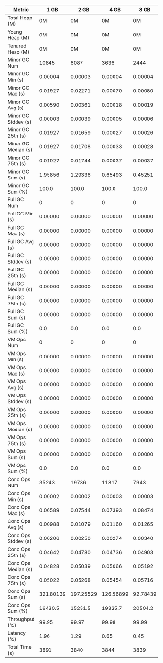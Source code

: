 | Metric | 1 GB | 2 GB | 4 GB | 8 GB |
|------|----|----|----|----|
| Total Heap (M) | 0M | 0M | 0M | 0M |
| Young Heap (M) | 0M | 0M | 0M | 0M |
| Tenured Heap (M) | 0M | 0M | 0M | 0M |
| Minor GC Num | 10845 | 6087 | 3636 | 2444 |
| Minor GC Min (s) | 0.00004 | 0.00003 | 0.00004 | 0.00004 |
| Minor GC Max (s) | 0.01927 | 0.02271 | 0.00070 | 0.00080 |
| Minor GC Avg (s) | 0.00590 | 0.00361 | 0.00018 | 0.00019 |
| Minor GC Stddev (s) | 0.00003 | 0.00039 | 0.00005 | 0.00006 |
| Minor GC 25th (s) | 0.01927 | 0.01659 | 0.00027 | 0.00026 |
| Minor GC Median (s) | 0.01927 | 0.01708 | 0.00033 | 0.00028 |
| Minor GC 75th (s) | 0.01927 | 0.01744 | 0.00037 | 0.00037 |
| Minor GC Sum (s) | 1.95856 | 1.29336 | 0.65493 | 0.45251 |
| Minor GC Sum (%) | 100.0 | 100.0 | 100.0 | 100.0 |
| Full GC Num | 0 | 0 | 0 | 0 |
| Full GC Min (s) | 0.00000 | 0.00000 | 0.00000 | 0.00000 |
| Full GC Max (s) | 0.00000 | 0.00000 | 0.00000 | 0.00000 |
| Full GC Avg (s) | 0.00000 | 0.00000 | 0.00000 | 0.00000 |
| Full GC Stddev (s) | 0.00000 | 0.00000 | 0.00000 | 0.00000 |
| Full GC 25th (s) | 0.00000 | 0.00000 | 0.00000 | 0.00000 |
| Full GC Median (s) | 0.00000 | 0.00000 | 0.00000 | 0.00000 |
| Full GC 75th (s) | 0.00000 | 0.00000 | 0.00000 | 0.00000 |
| Full GC Sum (s) | 0.00000 | 0.00000 | 0.00000 | 0.00000 |
| Full GC Sum (%) | 0.0 | 0.0 | 0.0 | 0.0 |
| VM Ops Num | 0 | 0 | 0 | 0 |
| VM Ops Min (s) | 0.00000 | 0.00000 | 0.00000 | 0.00000 |
| VM Ops Max (s) | 0.00000 | 0.00000 | 0.00000 | 0.00000 |
| VM Ops Avg (s) | 0.00000 | 0.00000 | 0.00000 | 0.00000 |
| VM Ops Stddev (s) | 0.00000 | 0.00000 | 0.00000 | 0.00000 |
| VM Ops 25th (s) | 0.00000 | 0.00000 | 0.00000 | 0.00000 |
| VM Ops Median (s) | 0.00000 | 0.00000 | 0.00000 | 0.00000 |
| VM Ops 75th (s) | 0.00000 | 0.00000 | 0.00000 | 0.00000 |
| VM Ops Sum (s) | 0.00000 | 0.00000 | 0.00000 | 0.00000 |
| VM Ops Sum (%) | 0.0 | 0.0 | 0.0 | 0.0 |
| Conc Ops Num | 35243 | 19786 | 11817 | 7943 |
| Conc Ops Min (s) | 0.00002 | 0.00002 | 0.00003 | 0.00003 |
| Conc Ops Max (s) | 0.06589 | 0.07544 | 0.07393 | 0.08474 |
| Conc Ops Avg (s) | 0.00988 | 0.01079 | 0.01160 | 0.01265 |
| Conc Ops Stddev (s) | 0.00206 | 0.00250 | 0.00274 | 0.00340 |
| Conc Ops 25th (s) | 0.04642 | 0.04780 | 0.04736 | 0.04903 |
| Conc Ops Median (s) | 0.04828 | 0.05039 | 0.05066 | 0.05192 |
| Conc Ops 75th (s) | 0.05022 | 0.05268 | 0.05454 | 0.05716 |
| Conc Ops Sum (s) | 321.80139 | 197.25529 | 126.56899 | 92.78439 |
| Conc Ops Sum (%) | 16430.5 | 15251.5 | 19325.7 | 20504.2 |
| Throughput (%) | 99.95 | 99.97 | 99.98 | 99.99 |
| Latency (%) | 1.96 | 1.29 | 0.65 | 0.45 |
| Total Time (s) | 3891 | 3840 | 3844 | 3839 |
